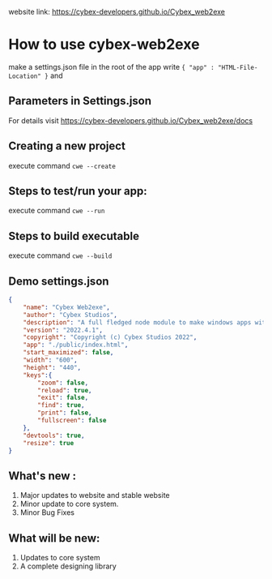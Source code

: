 website link: https://cybex-developers.github.io/Cybex_web2exe

# How to use cybex-web2exe

make a settings.json file in the root of the app
write `{ "app" : "HTML-File-Location" }` and

## Parameters in Settings.json
For details visit https://cybex-developers.github.io/Cybex_web2exe/docs

## Creating a new project
execute command ```cwe --create```

## Steps to test/run your app:
execute command ```cwe --run```

## Steps to build executable
execute command ```cwe --build```

## Demo settings.json
```JSON
{
    "name": "Cybex Web2exe",
    "author": "Cybex Studios",
    "description": "A full fledged node module to make windows apps with web technologies like HTML, CSS, Javascript etc.",
    "version": "2022.4.1",
    "copyright": "Copyright (c) Cybex Studios 2022",
    "app": "./public/index.html",
    "start_maximized": false,
    "width": "600",
    "height": "440",
    "keys":{
        "zoom": false,
        "reload": true,
        "exit": false,
        "find": true,
        "print": false,
        "fullscreen": false
    },
    "devtools": true,
    "resize": true
}
```

## What's new :
1. Major updates to website and stable website
2. Minor update to core system.
3. Minor Bug Fixes

## What will be new:
1. Updates to core system
2. A complete designing library
